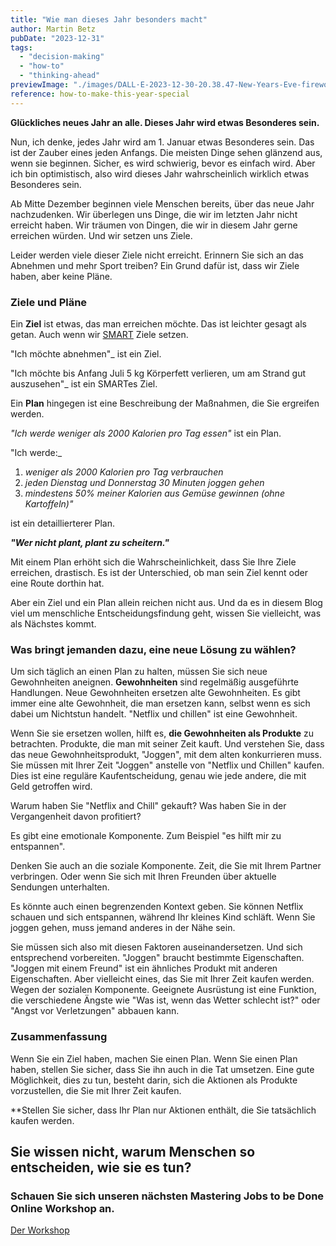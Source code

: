 ```yaml
---
title: "Wie man dieses Jahr besonders macht"
author: Martin Betz
pubDate: "2023-12-31"
tags:
  - "decision-making"
  - "how-to"
  - "thinking-ahead"
previewImage: "./images/DALL·E-2023-12-30-20.38.47-New-Years-Eve-fireworks-over-the-city-of-Bonn-Germany-viewed-from-the-Drachenfels.-The-image-is-in-a-watercolor-and-geometric-style-featuring-colo.png"
reference: how-to-make-this-year-special
---
```


**Glückliches neues Jahr an alle. Dieses Jahr wird etwas Besonderes sein.**

Nun, ich denke, jedes Jahr wird am 1. Januar etwas Besonderes sein. Das ist der Zauber eines jeden Anfangs. Die meisten Dinge sehen glänzend aus, wenn sie beginnen. Sicher, es wird schwierig, bevor es einfach wird. Aber ich bin optimistisch, also wird dieses Jahr wahrscheinlich wirklich etwas Besonderes sein.

Ab Mitte Dezember beginnen viele Menschen bereits, über das neue Jahr nachzudenken. Wir überlegen uns Dinge, die wir im letzten Jahr nicht erreicht haben. Wir träumen von Dingen, die wir in diesem Jahr gerne erreichen würden. Und wir setzen uns Ziele.

Leider werden viele dieser Ziele nicht erreicht. Erinnern Sie sich an das Abnehmen und mehr Sport treiben? Ein Grund dafür ist, dass wir Ziele haben, aber keine Pläne.

### Ziele und Pläne

Ein **Ziel** ist etwas, das man erreichen möchte. Das ist leichter gesagt als getan. Auch wenn wir [SMART](https://de.wikipedia.org/wiki/SMART_(Projektmanagement)) Ziele setzen.

"Ich möchte abnehmen"_ ist ein Ziel.

"Ich möchte bis Anfang Juli 5 kg Körperfett verlieren, um am Strand gut auszusehen"_ ist ein SMARTes Ziel.

Ein **Plan** hingegen ist eine Beschreibung der Maßnahmen, die Sie ergreifen werden.

_"Ich werde weniger als 2000 Kalorien pro Tag essen"_ ist ein Plan.

"Ich werde:_

1. _weniger als 2000 Kalorien pro Tag verbrauchen_
2. _jeden Dienstag und Donnerstag 30 Minuten joggen gehen_
3. _mindestens 50% meiner Kalorien aus Gemüse gewinnen (ohne Kartoffeln)"_

ist ein detaillierterer Plan.

**_"Wer nicht plant, plant zu scheitern."_**

Mit einem Plan erhöht sich die Wahrscheinlichkeit, dass Sie Ihre Ziele erreichen, drastisch. Es ist der Unterschied, ob man sein Ziel kennt oder eine Route dorthin hat.

Aber ein Ziel und ein Plan allein reichen nicht aus. Und da es in diesem Blog viel um menschliche Entscheidungsfindung geht, wissen Sie vielleicht, was als Nächstes kommt.

### Was bringt jemanden dazu, eine neue Lösung zu wählen?

Um sich täglich an einen Plan zu halten, müssen Sie sich neue Gewohnheiten aneignen. **Gewohnheiten** sind regelmäßig ausgeführte Handlungen. Neue Gewohnheiten ersetzen alte Gewohnheiten. Es gibt immer eine alte Gewohnheit, die man ersetzen kann, selbst wenn es sich dabei um Nichtstun handelt. "Netflix und chillen" ist eine Gewohnheit.

Wenn Sie sie ersetzen wollen, hilft es, **die Gewohnheiten als Produkte** zu betrachten. Produkte, die man mit seiner Zeit kauft. Und verstehen Sie, dass das neue Gewohnheitsprodukt, "Joggen", mit dem alten konkurrieren muss. Sie müssen mit Ihrer Zeit "Joggen" anstelle von "Netflix und Chillen" kaufen. Dies ist eine reguläre Kaufentscheidung, genau wie jede andere, die mit Geld getroffen wird.

Warum haben Sie "Netflix and Chill" gekauft? Was haben Sie in der Vergangenheit davon profitiert?

Es gibt eine emotionale Komponente. Zum Beispiel "es hilft mir zu entspannen".

Denken Sie auch an die soziale Komponente. Zeit, die Sie mit Ihrem Partner verbringen. Oder wenn Sie sich mit Ihren Freunden über aktuelle Sendungen unterhalten.

Es könnte auch einen begrenzenden Kontext geben. Sie können Netflix schauen und sich entspannen, während Ihr kleines Kind schläft. Wenn Sie joggen gehen, muss jemand anderes in der Nähe sein.

Sie müssen sich also mit diesen Faktoren auseinandersetzen. Und sich entsprechend vorbereiten. "Joggen" braucht bestimmte Eigenschaften. "Joggen mit einem Freund" ist ein ähnliches Produkt mit anderen Eigenschaften. Aber vielleicht eines, das Sie mit Ihrer Zeit kaufen werden. Wegen der sozialen Komponente. Geeignete Ausrüstung ist eine Funktion, die verschiedene Ängste wie "Was ist, wenn das Wetter schlecht ist?" oder "Angst vor Verletzungen" abbauen kann.

### Zusammenfassung

Wenn Sie ein Ziel haben, machen Sie einen Plan. Wenn Sie einen Plan haben, stellen Sie sicher, dass Sie ihn auch in die Tat umsetzen. Eine gute Möglichkeit, dies zu tun, besteht darin, sich die Aktionen als Produkte vorzustellen, die Sie mit Ihrer Zeit kaufen.

**Stellen Sie sicher, dass Ihr Plan nur Aktionen enthält, die Sie tatsächlich kaufen werden.

## Sie wissen nicht, warum Menschen so entscheiden, wie sie es tun?

### Schauen Sie sich unseren nächsten Mastering Jobs to be Done Online Workshop an.

[Der Workshop](/services/mastering-jobs-to-be-done-online-workshop/)

